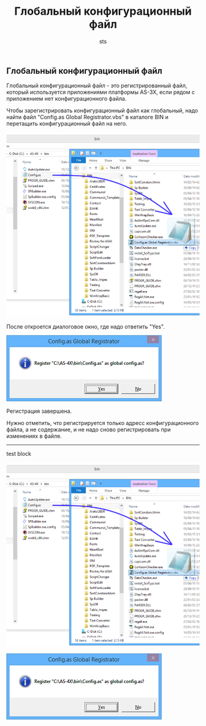 ﻿---
title: "Глобальный конфигурационный файл"
author: "sts"
---

## Глобальный конфигурационный файл

Глобальный конфигурационный файл - это регистрированный файл, который используется приложениями платформы AS-3X, если рядом с приложением нет конфигурационного файла. 

Чтобы зарегистрировать конфигурационный файл как глобальный, надо найти файл "Config.as Global Registrator.vbs" в каталоге BIN и перетащить конфигурационный файл на него.

![Global Config Drag And Drop](../IMAGES/GlobalConfigDrag.png)

После откроется диалоговое окно, где надо ответить "Yes".

![Global Config Message](../IMAGES/GlobalConfigMsg.png)

Регистрация завершена.

Нужно отметить, что регистрируется только адресс конфигурационного файла, а не содержание, и 
не надо сново регистрировать при изменениях в файле.

-----
test block

![Global Config Drag And Drop](/IMAGES/GlobalConfigDrag.png)

![Global Config Message](/IMAGES/GlobalConfigMsg.png)

